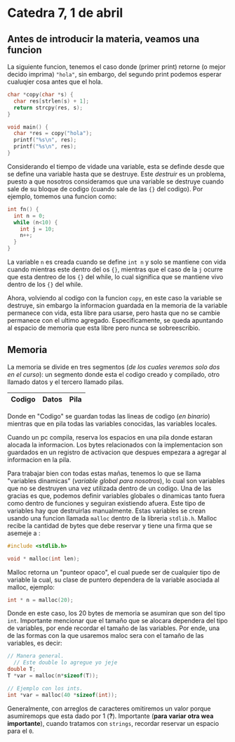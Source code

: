 # Catedra 7, 1 de abril

## Antes de introducir la materia, veamos una funcion

La siguiente funcion, tenemos el caso donde (primer print) retorne (o mejor decido imprima) `"hola"`, sin embargo, del segundo print podemos esperar cualuqier cosa antes que el hola.

``` c
char *copy(char *s) {
  char res[strlen(s) + 1];
  return strcpy(res, s);
}

void main() {
  char *res = copy("hola");
  printf("%s\n", res);
  printf("%s\n", res);
}
```

Considerando el tiempo de vidade una variable, esta se definde desde que se define una variable hasta que se destruye. Este *destruir* es un problema, puesto a que nosotros consideramos que una variable se destruye cuando sale de su bloque de codigo (cuando sale de las `{}` del codigo). Por ejemplo, tomemos una funcion como:

``` c
int fn() {
  int n = 0;
  while (n<10) {
    int j = 10;
    n++;
  }
}
```

La variable `n` es creada cuando se define `int n` y solo se mantiene con vida cuando mientras este dentro del os `{}`, mientras que el caso de la `j` ocurre que esta dentreo de los `{}` del while, lo cual significa que se mantiene  vivo dentro de los `{}` del while.

Ahora, volviendo al codigo con la funcion `copy`, en este caso la variable se destruye, sin embargo la informacion guardada en la memoria de la variable permanece con vida, esta libre para usarse, pero hasta que no se cambie permanece con el ultimo agregado. Especificamente, se queda apuntando al espacio de memoria que esta libre pero nunca se sobreescribio.

## Memoria

La memoria se divide en tres segmentos (*de los cuales veremos solo dos en el curso*): un segmento donde esta el codigo creado y compilado, otro llamado datos y el tercero llamado pilas.

| Codigo | Datos | Pila |
|-|-|-|

Donde en "Codigo" se guardan todas las lineas de codigo (*en binario*) mientras que en pila todas las variables conocidas, las variables locales.

Cuando un pc compila, reserva los espacios en una pila donde estaran alocada la informacion. Los bytes relacionados con la implementacion son guardados en un registro de activacion que despues empezara a agregar al informacion en la pila.

Para trabajar bien con todas estas mañas, tenemos lo que se llama "variables dinamicas" (*variable global para nosotros*), lo cual son variables que no se destruyen una vez utilizada dentro de un codigo. Una de las gracias es que, podemos definir variables globales o dinamicas tanto fuera como dentro de funciones y seguiran existiendo afuera. Este tipo de variables hay que destruirlas manualmente. Estas variables se crean usando una funcion llamada `malloc` dentro de la libreria `stdlib.h`. Malloc recibe la cantidad de bytes que debe reservar y tiene una firma que se asemeje a :

``` c
#include <stdlib.h>

void * malloc(int len);
```

Malloc retorna un "punteor opaco", el cual puede ser de cualquier tipo de variable la cual, su clase de puntero dependera de la variable asociada al malloc, ejemplo:

``` c
int * n = malloc(20);
```

Donde en este caso, los 20 bytes de memoria se asumiran que son del tipo `int`. Importante mencionar que el tamaño que se alocara dependera del tipo de variables, por ende recordar el tamaño de las variables. Por ende, una de las formas con la que usaremos maloc sera con el tamaño de las variables, es decir:

``` c
// Manera general.
  // Este double lo agregue yo jeje
double T;
T *var = malloc(n*sizeof(T));

// Ejemplo con los ints.
int *var = malloc(40 *sizeof(int));
```

Generalmente, con arreglos de caracteres omitiremos un valor porque asumiremops que esta dado por 1 (**?**). Importante (**para variar otra wea importante**), cuando tratamos con `strings`, recordar reservar un espacio para el `0`.
